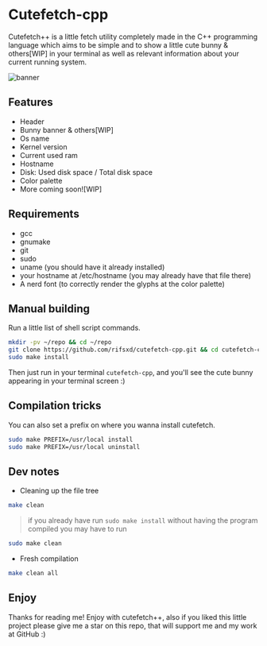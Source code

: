 # Cutefetch-cpp

Cutefetch++ is a little fetch utility completely made in the C++ programming language
which aims to be simple and to show a little cute bunny & others[WIP] in your terminal as well as
relevant information about your current running system.

![banner](./assets/banner.png)

## Features

- Header
- Bunny banner & others[WIP]
- Os name
- Kernel version
- Current used ram
- Hostname
- Disk: Used disk space / Total disk space
- Color palette
- More coming soon![WIP]

## Requirements

- gcc
- gnumake
- git
- sudo
- uname (you should have it already installed)
- your hostname at /etc/hostname (you may already have that file there)
- A nerd font (to correctly render the glyphs at the color palette)

## Manual building

Run a little list of shell script commands.

```sh
mkdir -pv ~/repo && cd ~/repo
git clone https://github.com/rifsxd/cutefetch-cpp.git && cd cutefetch-cpp
sudo make install
```

Then just run in your terminal `cutefetch-cpp`, and you'll see the cute bunny appearing
in your terminal screen :)

## Compilation tricks

You can also set a prefix on where you wanna install cutefetch.

```sh
sudo make PREFIX=/usr/local install
sudo make PREFIX=/usr/local uninstall
```

## Dev notes

- Cleaning up the file tree

```sh
make clean
```

> if you already have run `sudo make install` without having the program compiled you may have to run

```sh
sudo make clean
```

- Fresh compilation

```sh
make clean all
```

## Enjoy

Thanks for reading me! Enjoy with cutefetch++, also if you liked this little project
please give me a star on this repo, that will support me and my work at GitHub :)
